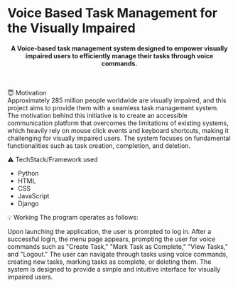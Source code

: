 <h1> Voice Based Task Management for the Visually Impaired </h1>

<div align="center">
  <h4> A Voice-based task management system designed to empower visually impaired users to efficiently manage their tasks through voice commands.</h4>
</div>
<br>

:innocent: Motivation <br>
Approximately 285 million people worldwide are visually impaired, and this project aims to provide them with a seamless task management system. The motivation behind this initiative is to create an accessible communication platform that overcomes the limitations of existing systems, which heavily rely on mouse click events and keyboard shortcuts, making it challenging for visually impaired users. The system focuses on fundamental functionalities such as task creation, completion, and deletion.

:warning: TechStack/Framework used
* Python
*  HTML
* CSS
* JavaScript
* Django

:bulb: Working
The program operates as follows:

Upon launching the application, the user is prompted to log in.
After a successful login, the menu page appears, prompting the user for voice commands such as "Create Task," "Mark Task as Complete," "View Tasks," and "Logout."
The user can navigate through tasks using voice commands, creating new tasks, marking tasks as complete, or deleting them.
The system is designed to provide a simple and intuitive interface for visually impaired users.
